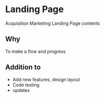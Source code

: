 # Landing Page
Acquisition Marketing Landing Page contents

## Why
To make a flow and progress 

## Addition to
- Add new features, design layout
- Code testing
- updates

